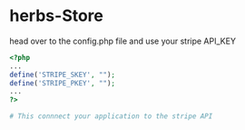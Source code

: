 ﻿# herbs-Store
head over to the config.php file and use your stripe API_KEY


```php
<?php
...
define('STRIPE_SKEY', "");
define('STRIPE_PKEY', "");
...
?>

# This connnect your application to the stripe API
